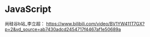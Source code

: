 # JavaScript

尚硅谷b站_李立超：
https://www.bilibili.com/video/BV1YW411T7GX?p=2&vd_source=ab7430adcd2454717f4467af1e50689a 
